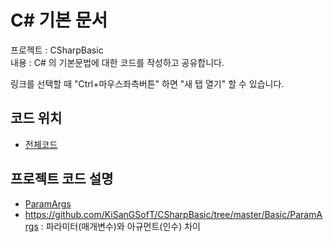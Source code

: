 # C# 기본 문서

프로젝트 : CSharpBasic \
내용 : C# 의 기본문법에 대한 코드를 작성하고 공유합니다.

링크를 선택할 때 "Ctrl+마우스좌측버튼" 하면 "새 탭 열기" 할 수 있습니다.

## 코드 위치

- [전체코드](https://github.com/KiSanGSofT/CSharpBasic/tree/master/Basic)

## 프로젝트 코드 설명

- [ParamArgs](https://github.com/KiSanGSofT/CSharpBasic/tree/master/Basic/ParamArgs)
- https://github.com/KiSanGSofT/CSharpBasic/tree/master/Basic/ParamArgs
  : 파라미터(매개변수)와 아규먼트(인수) 차이
